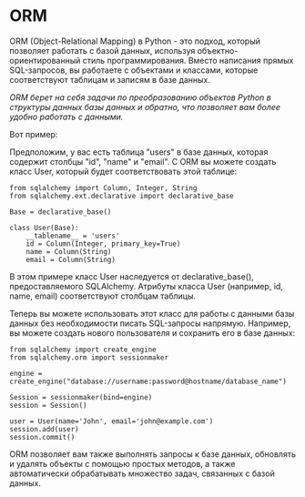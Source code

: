 # ORM

ORM (Object-Relational Mapping) в Python - это подход, который позволяет работать с базой данных, используя объектно-ориентированный стиль программирования. 
Вместо написания прямых SQL-запросов, вы работаете с объектами и классами, которые соответствуют таблицам и записям в базе данных.

_ORM берет на себя задачи по преобразованию объектов Python в структуры данных базы данных и обратно, что позволяет вам более удобно работать с данными._

Вот пример:

Предположим, у вас есть таблица "users" в базе данных, которая содержит столбцы "id", "name" и "email". С ORM вы можете создать класс User, который будет соответствовать этой таблице:
```
from sqlalchemy import Column, Integer, String
from sqlalchemy.ext.declarative import declarative_base

Base = declarative_base()

class User(Base):
    __tablename__ = 'users'
    id = Column(Integer, primary_key=True)
    name = Column(String)
    email = Column(String)
```
В этом примере класс User наследуется от declarative_base(), предоставляемого SQLAlchemy. Атрибуты класса User (например, id, name, email) соответствуют столбцам таблицы.

Теперь вы можете использовать этот класс для работы с данными базы данных без необходимости писать SQL-запросы напрямую. Например, вы можете создать нового пользователя и сохранить его в базе данных:
```
from sqlalchemy import create_engine
from sqlalchemy.orm import sessionmaker

engine = create_engine("database://username:password@hostname/database_name")

Session = sessionmaker(bind=engine)
session = Session()

user = User(name='John', email='john@example.com')
session.add(user)
session.commit()
```
ORM позволяет вам также выполнять запросы к базе данных, обновлять и удалять объекты с помощью простых методов, а также автоматически обрабатывать множество задач, связанных с базой данных.
